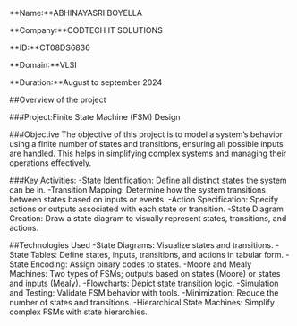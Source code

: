 **Name:**ABHINAYASRI BOYELLA

**Company:**CODTECH IT SOLUTIONS

**ID:**CT08DS6836

**Domain:**VLSI

**Duration:**August to september 2024


##Overview of the project

###Project:Finite State Machine (FSM) Design

###Objective
The objective of this project is to model a system’s behavior using a finite number of states and transitions, ensuring all possible inputs are handled. This helps in simplifying complex systems and managing their operations effectively.

###Key Activities:
-State Identification: Define all distinct states the system can be in.
-Transition Mapping: Determine how the system transitions between states based on inputs or events.
-Action Specification: Specify actions or outputs associated with each state or transition.
-State Diagram Creation: Draw a state diagram to visually represent states, transitions, and actions.

  ##Technologies Used
-State Diagrams: Visualize states and transitions.
-State Tables: Define states, inputs, transitions, and actions in tabular form.
-State Encoding: Assign binary codes to states.
-Moore and Mealy Machines: Two types of FSMs; outputs based on states (Moore) or states and inputs (Mealy).
-Flowcharts: Depict state transition logic.
-Simulation and Testing: Validate FSM behavior with tools.
-Minimization: Reduce the number of states and transitions.
-Hierarchical State Machines: Simplify complex FSMs with state hierarchies.





